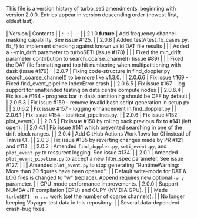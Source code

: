 This file is a version history of turbo_seti amendments, beginning with version 2.0.0.  Entries appear in version descending order (newest first, oldest last).
<br>
<br>
| Version | Contents |
| :--: | -- |
| 2.1.0 **future** | Add frequency channel masking capability. See issue #125. |
| 2.0.8 | Added test/{test_fb_cases.py, fb_*} to implement checking against known valid DAT file results |
| | Added a --min_drift parameter to turboSETI (issue #178) |
| | Fixed the min_drift parameter contribution to search_coarse_channel() (issue #89) |
| | Fixed the DAT file formatting and top hit numbering when multipatitioning with dask (issue #179) |
| 2.0.7 | Fixing code-structure in find_doppler.py search_coarse_channel() to be more like v1.3.0. |
| 2.0.6.6 | Fix issue #169 - Fixed find_event_pipeline IndexError crash |
| 2.0.6.5 | Fix issue #167 - log support for unattended testing on data centre compute nodes |
| 2.0.6.4 | Fix issue #164 - progress bar in dask partitioning should be OFF by default |
| 2.0.6.3 | Fix issue #159 - remove invalid bash script generation in setup.py |
| 2.0.6.2 | Fix issue #157 - logging enhancement in find_doppler.py |
| 2.0.6.1 | Fix issue #154 - test/test_pipelines.py. |
| 2.0.6 | Fix issue #152 - plot_event(). |
| 2.0.5 | Fix issue #150 by rolling back previous fix to #141 (left open). |
| 2.0.4.1 | Fix issue #141 which prevented searching in one of the drift block ranges. |
| 2.0.4 | Add GitHub Actions Workflows for CI instead of Travis CI. |
| 2.0.3 | Fix issue #135 by reverting changes made by PR #121 and #113. |
| 2.0.2 | Amended `find_doppler.py`, `seti_event.py`, and `plot_event.py` to ressurect logging. See issue \#134. |
| 2.0.1 | Amended `plot_event_pipeline.py` to accept a new filter_spec parameter. See issue \#127. |
| | Amended `plot_event.py` to stop generating "RuntimeWarning: More than 20 figures have been opened".
| | Default write-mode for DAT & LOG files is changed to "w" (replace). Append requires new optional `-a y` parameter.
| | GPU-mode performance improvements.
| 2.0.0 | Support NUMBA JIT compilation (CPU) and CUPY (NVIDIA GPU). |
| | Made `turboSETI -n ...` work (set the number of coarse channels).
| | No longer keeping Voyager test data in this repository.
| | Several data-dependent crash-bug fixes.
